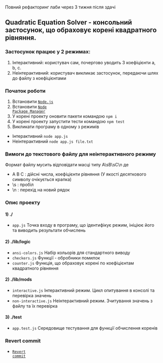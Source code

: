 Повний рефакторинг лаби через 3 тижня після здачі
## Quadratic Equation Solver - консольний застосунок, що обраховує корені квадратного рівняння.

### Застосунок працює у 2 режимах:
1) Інтерактивний: користувач сам, почергово уводить 3 коефіцієнти a, b, c.
2) Неінтерактивний: користувач викликає застосунок, передаючи шлях до файлу з коефіцієнтами

### Початок роботи
1) Встановити <code><a href="https://nodejs.org/en">Node.js</a></code>
2) Встановити <code><a href="https://www.npmjs.com/package/npm">Node Package Manager</a></code>
3) У корені проекту оновити пакети командою <code>npm i</code>
4) У корені проекту запустити тести командою <code>npm test</code>
5) Викликати програму в одному з режимів
- Інтерактивний <code>node app.js</code>
- Неінтерактивний <code>node app.js file.txt</code>

### Вимоги до текстового файлу для неінтерактивного режиму
Формат файлу мусить відповідати масці типу A\sB\sC\n де
- A B C : дійсні числа, коефіцієнти рівняння (У якості десяткового символу очікується крапка)
- \s : пробіл
- \n : перехід на новий рядок

### Опис проекту
#### 1) ./
- <code>app.js</code> Точка входу в програму, що ідентифікує режим, ініціює його та виводить результати обчислень
#### 2) ./lib/logic
- <code>ansi-colors.js</code> Набір кольорів для стандартного виводу
- <code>checkers.js</code> Функції - обробники помилок
- <code>counter.js</code> Функція, що обраховує корені по коефіцієнтам квадратного рівняння
#### 2) ./lib/mods
- <code>interactive.js</code> Інтерактивний режим. Цикл опитування в консолі та перевірка значень
- <code>non-interactive.js</code> Неінтерактивний режим. Зчитування значень з файлу та їх перевірка
#### 3) ./test
- <code>app.test.js</code> Середовище тестування для функції обчислення коренів

### Revert commit
 - <code><a href="https://github.com/AlexShopiak/method-lab1/commit/71bfccee3a8c158236ff5923d5d756934c522e66">Revert commit</a></code>
